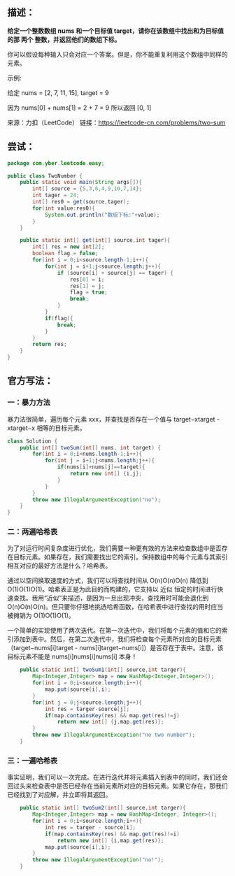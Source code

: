 ## 描述：

**给定一个整数数组 nums 和一个目标值 target，请你在该数组中找出和为目标值的那 两个 整数，并返回他们的数组下标。**

你可以假设每种输入只会对应一个答案。但是，你不能重复利用这个数组中同样的元素。

示例:

给定 nums = [2, 7, 11, 15], target = 9

因为 nums[0] + nums[1] = 2 + 7 = 9
所以返回 [0, 1]

来源：力扣（LeetCode）
链接：https://leetcode-cn.com/problems/two-sum

## 尝试：

```java
package com.yber.leetcode.easy;

public class TwoNumber {
    public static void main(String args[]){
        int[] source = {5,3,6,4,9,10,7,14};
        int tager = 24;
        int[] res0 = get(source,tager);
        for(int value:res0){
            System.out.println("数组下标:"+value);
        }
    }

    public static int[] get(int[] source,int tager){
        int[] res = new int[2];
        boolean flag = false;
        for(int i = 0;i<source.length-1;i++){
            for(int j = i+1;j<source.length;j++){
                if (source[i] + source[j] == tager) {
                    res[0] = i;
                    res[1] = j;
                    flag = true;
                    break;
                }
            }
            if(flag){
                break;
            }
        }
        return res;
    }
}

```

## 官方写法：

### 一：暴力方法

暴力法很简单，遍历每个元素 xxx，并查找是否存在一个值与 target−xtarget - xtarget−x 相等的目标元素。

```java
class Solution {
    public int[] twoSum(int[] nums, int target) {
        for(int i = 0;i<nums.length-1;i++){
            for(int j = i+1;j<nums.length;j++){
                if(nums[i]+nums[j]==target){
                    return new int[] {i,j};
                }
            }
        }
        throw new IllegalArgumentException("no");
    }
}
```

### 二：两遍哈希表

为了对运行时间复杂度进行优化，我们需要一种更有效的方法来检查数组中是否存在目标元素。如果存在，我们需要找出它的索引。保持数组中的每个元素与其索引相互对应的最好方法是什么？哈希表。

通过以空间换取速度的方式，我们可以将查找时间从 O(n)O(n)O(n) 降低到 O(1)O(1)O(1)。哈希表正是为此目的而构建的，它支持以 近似 恒定的时间进行快速查找。我用“近似”来描述，是因为一旦出现冲突，查找用时可能会退化到 O(n)O(n)O(n)。但只要你仔细地挑选哈希函数，在哈希表中进行查找的用时应当被摊销为 O(1)O(1)O(1)。

一个简单的实现使用了两次迭代。在第一次迭代中，我们将每个元素的值和它的索引添加到表中。然后，在第二次迭代中，我们将检查每个元素所对应的目标元素（target−nums[i]target - nums[i]target−nums[i]）是否存在于表中。注意，该目标元素不能是 nums[i]nums[i]nums[i] 本身！

```JAVA
    public static int[] twoSum1(int[] source,int targer){
        Map<Integer,Integer> map = new HashMap<Integer,Integer>();
        for(int i = 0;i<source.length;i++){
            map.put(source[i],i);
        }
        for(int j = 0;j<source.length;j++){
            int res = targer-source[j];
            if(map.containsKey(res) && map.get(res)!=j)
                return new int[] {j,map.get(res)};
        }
        throw new IllegalArgumentException("no two number");
    }
```

### 三：一遍哈希表

事实证明，我们可以一次完成。在进行迭代并将元素插入到表中的同时，我们还会回过头来检查表中是否已经存在当前元素所对应的目标元素。如果它存在，那我们已经找到了对应解，并立即将其返回。

```JAVA
    public static int[] twoSum2(int[] source,int targer){
        Map<Integer,Integer> map = new HashMap<Integer, Integer>();
        for(int i = 0;i<source.length;i++){
            int res = targer - source[i];
            if(map.containsKey(res) && map.get(res)!=i)
                return new int[] {i,map.get(res)};
            map.put(source[i],i);
        }
        throw new IllegalArgumentException("no!");
    }
```

